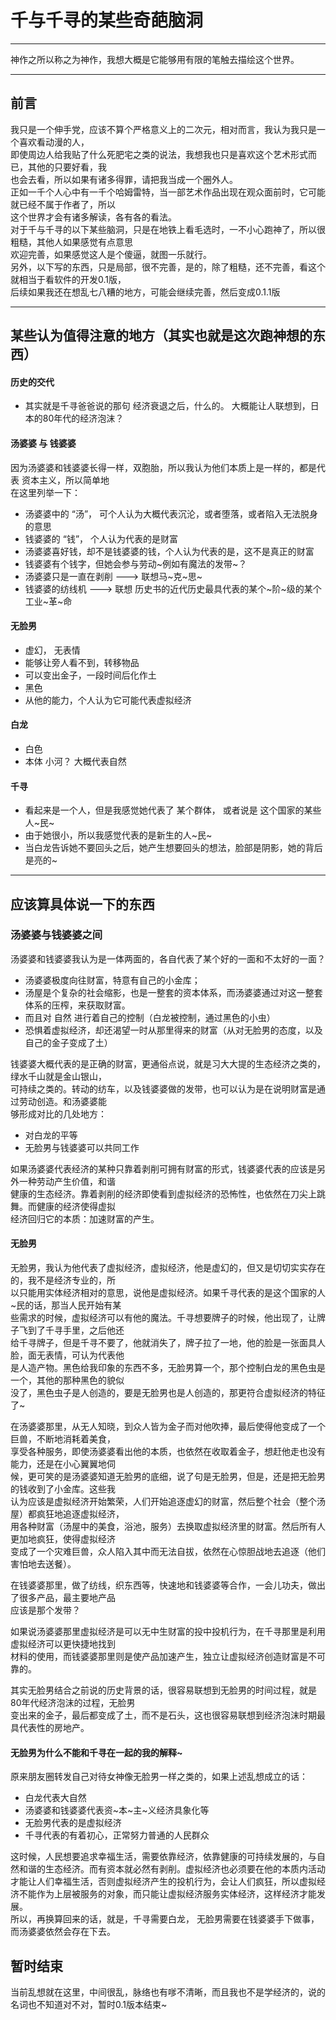 # 千与千寻的某些奇葩脑洞
---
  神作之所以称之为神作，我想大概是它能够用有限的笔触去描绘这个世界。  

---
## 前言
我只是一个伸手党，应该不算个严格意义上的二次元，相对而言，我认为我只是一个喜欢看动漫的人，  
即使周边人给我贴了什么死肥宅之类的说法，我想我也只是喜欢这个艺术形式而已，其他的只要好看，我  
也会去看，所以如果有诸多得罪，请把我当成一个圈外人。    
正如一千个人心中有一千个哈姆雷特，当一部艺术作品出现在观众面前时，它可能就已经不属于作者了，所以  
这个世界才会有诸多解读，各有各的看法。  
对于千与千寻的以下某些脑洞，只是在地铁上看毛选时，一不小心跑神了，所以很粗糙，其他人如果感觉有点意思  
欢迎完善，如果感觉这人是个傻逼，就图一乐就行。  
另外，以下写的东西，只是局部，很不完善，是的，除了粗糙，还不完善，看这个就相当于看软件的开发0.1版，  
后续如果我还在想乱七八糟的地方，可能会继续完善，然后变成0.1.1版

---
## 某些认为值得注意的地方（其实也就是这次跑神想的东西）
#### 历史的交代
* 其实就是千寻爸爸说的那句 经济衰退之后，什么的。 大概能让人联想到，日本的80年代的经济泡沫？  

#### 汤婆婆 与 钱婆婆
因为汤婆婆和钱婆婆长得一样，双胞胎，所以我认为他们本质上是一样的，都是代表 资本主义，所以简单地  
在这里列举一下：
* 汤婆婆中的 “汤”， 可个人认为大概代表沉沦，或者堕落，或者陷入无法脱身的意思
* 钱婆婆的 “钱”， 个人认为代表的是财富
* 汤婆婆喜好钱，却不是钱婆婆的钱，个人认为代表的是，这不是真正的财富
* 钱婆婆有个钱字，但她会参与劳动~例如有魔法的发带~？
* 汤婆婆只是一直在剥削  ---> 联想马~克~思~
* 钱婆婆的纺线机 --->   联想 历史书的近代历史最具代表的某个~阶~级的某个工业~革~命

#### 无脸男
* 虚幻， 无表情
* 能够让旁人看不到，转移物品 
* 可以变出金子，一段时间后化作土
* 黑色
* 从他的能力，个人认为它可能代表虚拟经济

#### 白龙
* 白色
* 本体 小河？ 大概代表自然 

#### 千寻  
* 看起来是一个人，但是我感觉她代表了 某个群体， 或者说是 这个国家的某些人~民~
* 由于她很小，所以我感觉代表的是新生的人~民~
* 当白龙告诉她不要回头之后，她产生想要回头的想法，脸部是阴影，她的背后是亮的~


---
## 应该算具体说一下的东西 
### 汤婆婆与钱婆婆之间
汤婆婆和钱婆婆我认为是一体两面的，各自代表了某个好的一面和不太好的一面？  
* 汤婆婆极度向往财富，特意有自己的小金库；
* 汤屋是个复杂的社会缩影，也是一整套的资本体系，而汤婆婆通过对这一整套体系的压榨，来获取财富。  
* 而且对 自然 进行着自己的控制（白龙被控制，通过黑色的小虫） 
* 恐惧着虚拟经济，却还渴望一时从那里得来的财富（从对无脸男的态度，以及自己的金子变成了土） 

钱婆婆大概代表的是正确的财富，更通俗点说，就是习大大提的生态经济之类的，绿水千山就是金山银山，  
可持续之类的。转动的纺车，以及钱婆婆做的发带，也可以认为是在说明财富是通过劳动创造。和汤婆婆能  
够形成对比的几处地方：
  * 对白龙的平等
  * 无脸男与钱婆婆可以共同工作

如果汤婆婆代表经济的某种只靠着剥削可拥有财富的形式，钱婆婆代表的应该是另外一种劳动产生价值，和谐  
健康的生态经济。靠着剥削的经济即使看到虚拟经济的恐怖性，也依然在刀尖上跳舞。而健康的经济使得虚拟  
经济回归它的本质：加速财富的产生。

#### 无脸男
无脸男，我认为他代表了虚拟经济，虚拟经济，他是虚幻的，但又是切切实实存在的，我不是经济专业的，所  
以只能用实体经济相对的意思，说他是虚拟经济。如果千寻代表的是这个国家的人~民的话，那当人民开始有某  
些需求的时候，虚拟经济可以有他的魔法。千寻想要牌子的时候，他出现了，让牌子飞到了千寻手里，之后他还  
给千寻牌子，但是千寻不要了，他就消失了，牌子拉了一地，他的脸是一张面具人脸，面无表情，可认为代表他  
是人造产物。黑色给我印象的东西不多，无脸男算一个，那个控制白龙的黑色虫是一个，其他的那种黑色的貌似  
没了，黑色虫子是人创造的，要是无脸男也是人创造的，那更符合虚拟经济的特征了~

在汤婆婆那里，从无人知晓，到众人皆为金子而对他吹捧，最后使得他变成了一个巨兽，不断地消耗着美食，  
享受各种服务，即使汤婆婆看出他的本质，也依然在收取着金子，想赶他走也没有能力，还是在小心翼翼地伺  
候，更可笑的是汤婆婆知道无脸男的底细，说了句是无脸男，但是，还是把无脸男的钱收到了小金库。这些我  
认为应该是虚拟经济开始繁荣，人们开始追逐虚幻的财富，然后整个社会（整个汤屋）都疯狂地追逐虚拟经济，  
用各种财富（汤屋中的美食，浴池，服务）去换取虚拟经济里的财富。然后所有人更加地疯狂，使得虚拟经济  
变成了一个灾难巨兽，众人陷入其中而无法自拔，依然在心惊胆战地去追逐（他们害怕地去送餐）。  

在钱婆婆那里，做了纺线，织东西等，快速地和钱婆婆等合作，一会儿功夫，做出了很多产品，最主要地产品  
应该是那个发带？  

如果说汤婆婆那里虚拟经济是可以无中生财富的投中投机行为，在千寻那里是利用虚拟经济可以更快捷地找到  
材料的使用，而钱婆婆那里则是使产品加速产生，独立让虚拟经济创造财富是不可靠的。  

其实无脸男结合之前说的历史背景的话，很容易联想到无脸男的时间过程，就是80年代经济泡沫的过程，无脸男  
变出来的金子，最后都变成了土，而不是石头，这也很容易联想到经济泡沫时期最具代表性的房地产。

#### 无脸男为什么不能和千寻在一起的我的解释~
原来朋友圈转发自己对待女神像无脸男一样之类的，如果上述乱想成立的话：  
* 白龙代表大自然
* 汤婆婆和钱婆婆代表资~本~主~义经济具象化等
* 无脸男代表的是虚拟经济
* 千寻代表的有着初心，正常努力普通的人民群众  

这时候，人民想要追求幸福生活，需要依靠经济，依靠健康的可持续发展的，与自然和谐的生态经济。而有资本就必然有剥削。虚拟经济也必须要在他的本质内活动才能让人们幸福生活，否则虚拟经济产生的投机行为，会让人们疯狂，所以虚拟经济不能作为上层被服务的对象，而只能让虚拟经济服务实体经济，这样经济才能发展。  
所以，再换算回来的话，就是，千寻需要白龙， 无脸男需要在钱婆婆手下做事，而汤婆婆依然会存在下去。


## 暂时结束
当前乱想就在这里，中间很乱，脉络也有嗲不清晰，而且我也不是学经济的，说的名词也不知道对不对，暂时0.1版本结束~